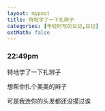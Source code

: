 ```yaml
---
layout: mypost
title: 特地学了一下扎辫子
categories: [年轻时写的日记,日记]
extMath: false
---
```

### 22:49pm

特地学了一下扎辫子

想帮你扎个美美的辫子

可是我连你的头发都还没摸过诶

